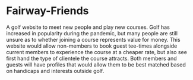 # Fairway-Friends
A golf website to meet new people and play new courses. Golf has increased in popularity during the pandemic, but many people are still unsure as to whether joining a course represents value for money. This website would allow non-members to book guest tee-times alongside current members to experience the course at a cheaper rate, but also see first hand the type of clientele the course attracts. Both members and guests will have profiles that would allow them to be best matched based on handicaps and interests outside golf.
